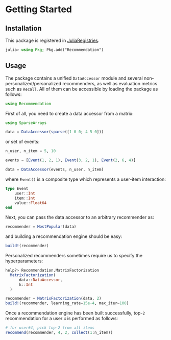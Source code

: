 # Getting Started

## Installation

This package is registered in [JuliaRegistries](https://github.com/JuliaRegistries/General).

```julia
julia> using Pkg; Pkg.add("Recommendation")
```

## Usage

The package contains a unified `DataAccessor` module and several non-personalized/personalized recommenders, as well as evaluation metrics such as `Recall`. All of them can be accessible by loading the package as follows:

```julia
using Recommendation
```

First of all, you need to create a data accessor from a matrix:

```julia
using SparseArrays

data = DataAccessor(sparse([1 0 0; 4 5 0]))
```

or set of events:

```julia
n_user, n_item = 5, 10

events = [Event(1, 2, 1), Event(3, 2, 1), Event(2, 6, 4)]

data = DataAccessor(events, n_user, n_item)
```

where `Event()` is a composite type which represents a user-item interaction:

```julia
type Event
    user::Int
    item::Int
    value::Float64
end
```

Next, you can pass the data accessor to an arbitrary recommender as:

```julia
recommender = MostPopular(data)
```

and building a recommendation engine should be easy:

```julia
build!(recommender)
```

Personalized recommenders sometimes require us to specify the hyperparameters:

```julia
help?> Recommendation.MatrixFactorization
  MatrixFactorization(
      data::DataAccessor,
      k::Int
  )
```

```julia
recommender = MatrixFactorization(data, 2)
build!(recommender, learning_rate=15e-4, max_iter=100)
```

Once a recommendation engine has been built successfully, top-`2` recommendation for a user `4` is performed as follows:

```julia
# for user#4, pick top-2 from all items
recommend(recommender, 4, 2, collect(1:n_item))
```
